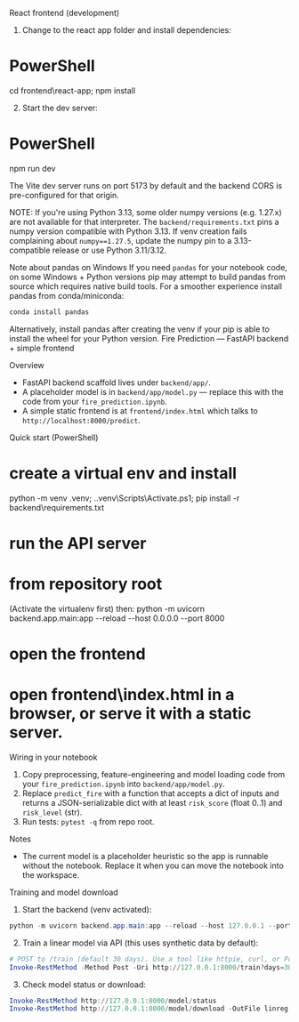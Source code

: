 React frontend (development)
1. Change to the react app folder and install dependencies:

# PowerShell
cd frontend\react-app; npm install

2. Start the dev server:

# PowerShell
npm run dev

The Vite dev server runs on port 5173 by default and the backend CORS is pre-configured for that origin.

NOTE: If you're using Python 3.13, some older numpy versions (e.g. 1.27.x) are not available for that interpreter. The `backend/requirements.txt` pins a numpy version compatible with Python 3.13. If venv creation fails complaining about `numpy==1.27.5`, update the numpy pin to a 3.13-compatible release or use Python 3.11/3.12.

Note about pandas on Windows
If you need `pandas` for your notebook code, on some Windows + Python versions pip may attempt to build pandas from source which requires native build tools. For a smoother experience install pandas from conda/miniconda:

```powershell
conda install pandas
```

Alternatively, install pandas after creating the venv if your pip is able to install the wheel for your Python version.
Fire Prediction — FastAPI backend + simple frontend

Overview
- FastAPI backend scaffold lives under `backend/app/`.
- A placeholder model is in `backend/app/model.py` — replace this with the code from your `fire_prediction.ipynb`.
- A simple static frontend is at `frontend/index.html` which talks to `http://localhost:8000/predict`.

Quick start (PowerShell)

# create a virtual env and install
python -m venv .venv; .\.venv\Scripts\Activate.ps1; pip install -r backend\requirements.txt

# run the API server
# from repository root
(Activate the virtualenv first) then:
python -m uvicorn backend.app.main:app --reload --host 0.0.0.0 --port 8000

# open the frontend
# open frontend\index.html in a browser, or serve it with a static server.

Wiring in your notebook
1. Copy preprocessing, feature-engineering and model loading code from your `fire_prediction.ipynb` into `backend/app/model.py`.
2. Replace `predict_fire` with a function that accepts a dict of inputs and returns a JSON-serializable dict with at least `risk_score` (float 0..1) and `risk_level` (str).
3. Run tests: `pytest -q` from repo root.

Notes
- The current model is a placeholder heuristic so the app is runnable without the notebook. Replace it when you can move the notebook into the workspace.

Training and model download
1. Start the backend (venv activated):

```powershell
python -m uvicorn backend.app.main:app --reload --host 127.0.0.1 --port 8000
```

2. Train a linear model via API (this uses synthetic data by default):

```powershell
# POST to /train (default 30 days). Use a tool like httpie, curl, or PowerShell Invoke-RestMethod
Invoke-RestMethod -Method Post -Uri http://127.0.0.1:8000/train?days=30
```

3. Check model status or download:

```powershell
Invoke-RestMethod http://127.0.0.1:8000/model/status
Invoke-RestMethod http://127.0.0.1:8000/model/download -OutFile linreg.joblib
```
